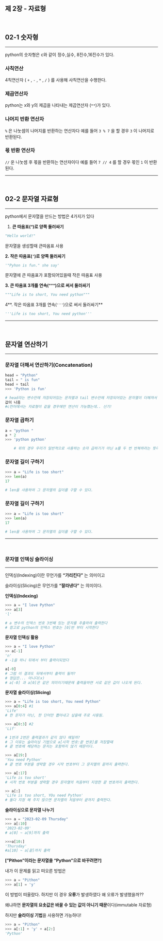 ## **제 2장 - 자료형**

<br>

## 02-1 숫자형
---

python의 숫자형은 c와 같이 정수,실수, 8진수,16진수가 있다.

### 사칙연산

4칙연산자 ( `+` , `-` , `*` , `/` ) 를 사용해 사칙연산을 수행한다.

### 제곱연산자

python는 x와 y의 제곱을 나타내는  제곱연산자 (`**`)가 있다.

### 나머지 반환 연산자

`%` 은 나눗셈의 나머지를 반환하는 연산자다 예를 들어 `3 % 7` 을 할 경우 `3` 이 나머지로 반환된다.

### 몫 반환 연산자

`//` 운 나눗셈 후 몫을 반환하는 연산자이다 예를 들어  `7 // 4` 를 할 경우 몫인 `1` 이 반환된다.

---

<br>

## 02-2 문자열 자료형

---

python에서 문자열을 만드는 방법은 4가지가 있다

1. **큰 따옴표(`”`)로 양쪽 둘러싸기**

```python
"Hello world!"
```

 문자열을 생성할때 큰따옴표 사용

**2. 작은 따옴표(`’`)로 양쪽 둘러싸기**

```python
'"Pyhon is fun." she say'
```

 문자열에 큰 따옴표가 포함되어있을때 작은 따옴표 사용

**3. 큰 따옴표 3개를 연속(`”””`)으로 써서 둘러싸기**

```python
"""Life is to short, You need python"""
```

 

4**. 작은 따옴표 3개를 연속(`'''`)으로 써서 둘러싸기**

```python
'''Life is too short, You need python'''
```

---

<br>

## 문자열 연산하기

---

### 문자열 더해서 연산하기(Concatenation)

```python
head = "Python"
tail = " is fun"
head + tail 
>>> 'Python is fun'

# head라는 변수안에 저장되어있는 문자열과 tail 변수안에 저장되어있는 문자열이 더해져서
값이 나옴
#c언어에서는 자료형이 같을 경우에만 연산이 가능했는데.. 신기!
```

### 문자열 곱하기

```python
a = "python "
a * 2 
>>> 'python python'

	# 위의 경우 우리가 일반적으로 사용하는 숫자 곱하기가 아닌 a를 두 번 반복하라는 뜻이다.
```

### 문자열 길이 구하기

```python
>>> a = "Life is too short"
>>> len(a)
17

# len을 사용하여 그 문자열의 길이를 구할 수 있다.
```

### 문자열 길이 구하기

```python
>>> a = "Life is too short"
>>> len(a)
17

# len을 사용하여 그 문자열의 길이를 구할 수 있다.
```

---

<br>

### 문자열 인덱싱 슬라이싱

---

인덱싱(Indexing)이란 무언가를  **“가리킨다”** 는 의미이고

슬라이싱(Slicing)은 무언가를 **“잘라낸다”** 는 의미이다.

**인덱싱(Indexing)**

```python
>>> a = "I love Python"
>>> a[3]
'l'

# a 변수의 인덱스 번호 3번째 있는 문자를 추출하여 출력한다 
# 참고로 python의 인덱스 번호는 [0]번 부터 시작한다
```

**문자열 인덱싱 활용**

```python
>>> a = "I love Python"
>> a[-1]
'n'
# -1을 하니 뒤에서 부터 출력이되었다

a[-0]
# 그럼 이 결과도 뒤에서부터 출력이 될까?
# 정답은... 아니다(x) 
# a[-0] 과 a[0]은 같은 의미이기때문에 출력을하면 서로 같은 값이 나오게 된다.
```

**문자열** **슬라이싱(Slicing)**

```python
>>> a = "Life is too short, You need Python"
>>> a[0:4] #1
'Life'
# 한 문자가 아닌, 한 단어만 뽑아내고 싶을때 주로 사용됨.

>>> a[0:3] #2
'Lif'

# 1번과 2번은 출력결과가 같지 않다 왜일까?
# 그 이유는 슬라이싱 기법으로 a[시작 번호:끝 번호]를 저장할때 
# 끝 번호에 해당하는 문자는 포함하지 않기 때문이다.

>>> a[19:]
'You need Python'
# 끝 번호 부분을 생략할 경우 시작 번호부터 그 문자열의 끝까지 출력한다.

>>> a[:17]
'Life is too short'
# 시작 번호 부분을 생략할 경우 문자열의 처음부터 지정한 끝 번호까지 출력한다.

>> a[:]
'Life is too short, YOu need Python'
# 둘다 지정 해 주지 않으면 문자열의 처음부터 끝까지 출력한다.

```

**슬라이싱으로 문자열 나누기**

```python
>>> a = "2023-02-09 Thursday"
>>> a[:10]
'2023-02-09'
# a[0] ~ a[9]까지 출력

>>>a[10:]
'Thursday'
#a[10] ~ a[끝]까지 출력
```

**[”Pithon”이라는 문자열을 “Python”으로 바꾸려면?]**

내가 이 문제를 읽고 떠오른 방법은

```python
>>> a = "Pithon"
>>> a[1] = 'y'
```

이 방법이 떠올랐다. 하지만 이 경우 **오류**가 발생하였다 왜 오류가 발생했을까??

왜냐하면 **문자열의 요솟값은 바꿀 수 있는 값이 아니기 때문**이다(immutable 자료형)

하지만 **슬라이싱 기법**을 사용하면 가능하다!

```python
>>> a = "Pithon"
>>> a[:1] + 'y' + a[2:]
'Python'
```